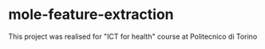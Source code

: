 # mole-feature-extraction
This project was realised for "ICT for health" course at Politecnico di Torino
